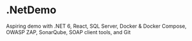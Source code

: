 # .NetDemo
Aspiring demo with .NET 6, React, SQL Server, Docker &amp; Docker Compose, OWASP ZAP, SonarQube, SOAP client tools, and Git
